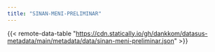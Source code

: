 ```yaml
---
title: "SINAN-MENI-PRELIMINAR"
---
```


{{< remote-data-table "https://cdn.statically.io/gh/dankkom/datasus-metadata/main/metadata/data/sinan-meni-preliminar.json" >}}
